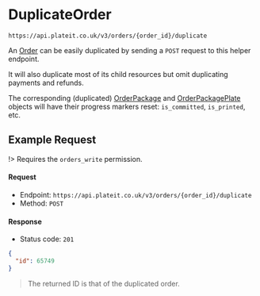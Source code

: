 # DuplicateOrder

`https://api.plateit.co.uk/v3/orders/{order_id}/duplicate`

An [Order](/objects/order.md) can be easily duplicated by sending a `POST` request to this helper endpoint.

It will also duplicate most of its child resources but omit duplicating payments and refunds.

The corresponding (duplicated) [OrderPackage](/objects/order-package.md) and [OrderPackagePlate](/objects/order-package-plate.md) objects will have their progress markers reset: `is_committed`, `is_printed`, etc.

## Example Request

!> Requires the `orders_write` permission.

<!-- tabs:start -->

#### **Request**

* Endpoint: `https://api.plateit.co.uk/v3/orders/{order_id}/duplicate`
* Method: `POST`

#### **Response**

* Status code: `201`

```json
{
  "id": 65749
}
```

> The returned ID is that of the duplicated order.

<!-- tabs:end -->